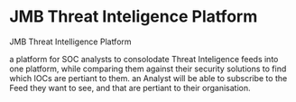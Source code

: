 # JMB Threat Inteligence Platform
JMB Threat Intelligence Platform

a platform for SOC analysts to consolodate Threat Inteligence feeds into one platform, while comparing them against their security solutions to find which IOCs are pertiant to them. 
an Analyst will be able to subscribe to the Feed they want to see, and that are pertiant to their organisation.

